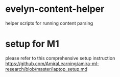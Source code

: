 # evelyn-content-helper
helper scripts for running content parsing


# setup for M1
please refer to this comprehensive setup instruction
https://github.com/AmiraLearning/amira-ml-research/blob/master/laptop_setup.md